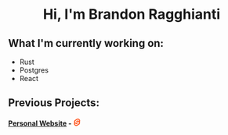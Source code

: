 <h1 align="center">Hi, I'm Brandon Ragghianti</h1>

<h2>What I'm currently working on:</h2>

- Rust
- Postgres
- React

<h2>Previous Projects:</h2>
<h4> <a href="https://brandon.ragghianti.org">Personal Website</a> - <a href="https://svelte.dev/" target="_blank" rel="noreferrer"> <img src="https://raw.githubusercontent.com/devicons/devicon/ca28c779441053191ff11710fe24a9e6c23690d6/icons/svelte/svelte-original.svg" alt="Svelte" width="15" height="15"/> </a> </h4>
